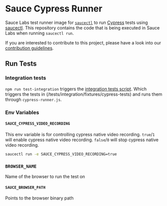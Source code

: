 Sauce Cypress Runner
====================

Sauce Labs test runner image for [`saucectl`](https://github.com/saucelabs/saucectl) to run [Cypress](https://www.cypress.io/) tests using [saucectl](https://docs.saucelabs.com/dev/cli/saucectl/). This repository contains the code that is being executed in Sauce Labs when running `saucectl run`.

If you are interested to contribute to this project, please have a look into our [contribution guidelines](https://github.com/saucelabs/sauce-cypress-runner/blob/main/CONTRIBUTING.md).

## Run Tests

### Integration tests
`npm run test-integration` triggers the [integration tests script](/tests/integration/integration-tests.sh). Which triggers the tests in (/tests/integration/fixtures/cypress-tests) and runs them through `cypress-runner.js`.

### Env Variables
#### `SAUCE_CYPRESS_VIDEO_RECORDING`
This env variable is for controlling cypress native video recording.
`true`/`1` will enable cypress native video recording.
`false`/`0` will stop cypress native video recording.
```sh
saucectl run -e SAUCE_CYPRESS_VIDEO_RECORDING=true
```

### `BROWSER_NAME`
Name of the browser to run the test on

#### `SAUCE_BROWSER_PATH`
Points to the browser binary path
